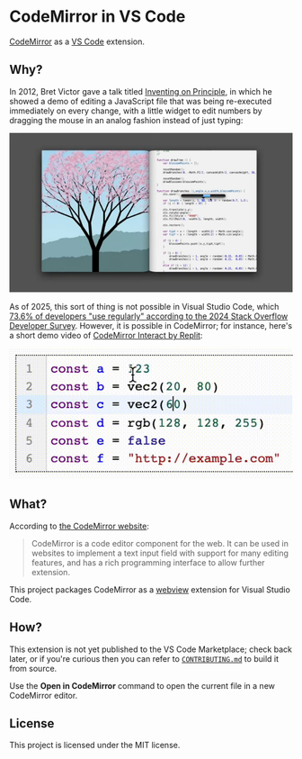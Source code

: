 # CodeMirror in VS Code

[CodeMirror](https://codemirror.net/) as a [VS Code](https://code.visualstudio.com/) extension.

## Why?

In 2012, Bret Victor gave a talk titled [Inventing on Principle](https://youtu.be/PUv66718DII), in which he showed a demo of editing a JavaScript file that was being re-executed immediately on every change, with a little widget to edit numbers by dragging the mouse in an analog fashion instead of just typing:

[![Inventing on Principle](images/bret-victor.png)](https://youtu.be/PUv66718DII?t=253)

As of 2025, this sort of thing is not possible in Visual Studio Code, which [73.6% of developers "use regularly" according to the 2024 Stack Overflow Developer Survey](https://survey.stackoverflow.co/2024/technology#1-integrated-development-environment). However, it is possible in CodeMirror; for instance, here's a short demo video of [CodeMirror Interact by Replit](https://github.com/replit/codemirror-interact):

[![CodeMirror Interact](images/codemirror-interact.gif)](https://user-images.githubusercontent.com/9929523/147966613-270cdece-564f-4906-b6e8-b48975a0d9e2.mp4)

## What?

According to [the CodeMirror website](https://codemirror.net/):

> CodeMirror is a code editor component for the web. It can be used in websites to implement a text input field with support for many editing features, and has a rich programming interface to allow further extension.

This project packages CodeMirror as a [webview](https://code.visualstudio.com/api/extension-guides/webview) extension for Visual Studio Code.

## How?

This extension is not yet published to the VS Code Marketplace; check back later, or if you're curious then you can refer to [`CONTRIBUTING.md`](CONTRIBUTING.md) to build it from source.

Use the **Open in CodeMirror** command to open the current file in a new CodeMirror editor.

## License

This project is licensed under the MIT license.

